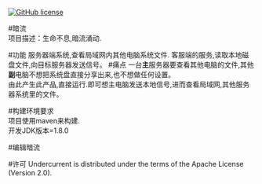 
[![GitHub license](https://img.shields.io/badge/license-Apache%20License%202.0-blue.svg?style=flat)](https://www.apache.org/licenses/LICENSE-2.0)

#暗流  
项目描述：生命不息,暗流涌动.  

#功能
服务器端系统,查看局域网内其他电脑系统文件.
客服端的服务,读取本地磁盘文件,向目标服务器发送信号。
#痛点
一台**主**服务器要查看其他电脑的文件,其他**副**电脑不想把系统盘直接分享出来,也不想做任何设置。   
由此产生此产品,直接运行.即可想主电脑发送本地信号,进而查看局域网,其他服务器系统里的文件。

#构建环境要求  
项目使用maven来构建.  
开发JDK版本=1.8.0  

#编辑暗流








#许可
Undercurrent is distributed under the terms of the Apache License (Version 2.0).
